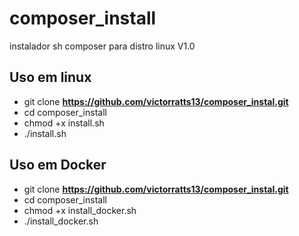 # composer_install
instalador sh composer para distro linux V1.0

## Uso em linux

 - git clone **https://github.com/victorratts13/composer_instal.git**
 - cd composer_install
 - chmod +x install.sh
 - ./install.sh
 
 ## Uso em Docker
 
 - git clone **https://github.com/victorratts13/composer_instal.git**
 - cd composer_install
 - chmod +x install_docker.sh
 - ./install_docker.sh
